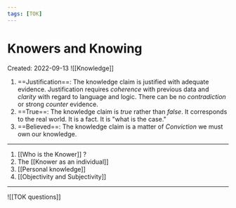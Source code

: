 ```yaml
---
tags: [TOK] 
---
```

# Knowers and Knowing
Created: 2022-09-13
![[Knowledge]] 

1. ==Justification==: The knowledge claim is justified with adequate evidence. Justification requires *coherence* with previous data and *clarity* with regard to language and logic. There can be no *contradiction* or strong *counter* evidence.
2. ==True==: The knowledge claim is *true* rather than *false*. It corresponds to the real world. It is a fact. It is "what is the case."
3. ==Believed==: The knowledge claim is a matter of *Conviction* we must own our knowledge.
---
1. [[Who is the Knower]] ?
2. The [[Knower as an individual]]
3. [[Personal knowledge]]
4. [[Objectivity and Subjectivity]]
***
<!--SR:!2023-02-08,3,250!2023-02-08,3,250!2023-02-08,3,250-->

![[TOK questions]]

